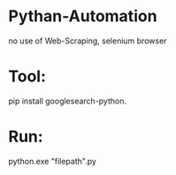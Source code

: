 # Pythan-Automation
no use of Web-Scraping, selenium browser

# Tool:
pip install googlesearch-python.

# Run:
python.exe "filepath".py 
